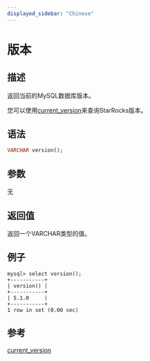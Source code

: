 ```yaml
---
displayed_sidebar: "Chinese"
---
```


# 版本

## 描述

返回当前的MySQL数据库版本。

您可以使用[current_version](current_version.md)来查询StarRocks版本。

## 语法

```Haskell
VARCHAR version();
```

## 参数

无

## 返回值

返回一个VARCHAR类型的值。

## 例子

```Plain Text
mysql> select version();
+-----------+
| version() |
+-----------+
| 5.1.0     |
+-----------+
1 row in set (0.00 sec)
```

## 参考

[current_version](../utility-functions/current_version.md)